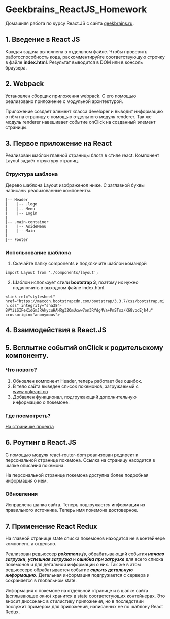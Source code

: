 # Geekbrains_ReactJS_Homework
Домашняя работа по курсу React.JS с сайта <a href="https://geekbrains.ru">geekbrains.ru</a>.

## 1. Введение в React JS

Каждая задача выполнена в отдельном файле. Чтобы проверить работоспособность кода, раскомментируйте соответствующую строчку в файле **index.html**. Результат выводится в DOM или в консоль браузера.

## 2. Webpack

Установлен сборщик приложения webpack. С его помощью реализовано приложение с модульной архитектурой.

Приложение создает элемент класса developer и выводит информацию о нём на страницу с помощью отдельного модуля renderer. Так же модуль renderer навешивает событие onClick на созданный элемент страницы. 

## 3. Первое приложение на React

Реализован шаблон главной страницы блога в стиле react. Компонент Layout задаёт структуру страниц.

### Структура шаблона
 Дерево шаблона Layout изображенол ниже. С заглавной буквы написаны реализованные компоненты.

    |-- Header
    |    |-- .logo
    |    |-- Menu
    |    |-- Login
    |
    |-- .main-container
    |    |-- AsideMenu
    |    |-- Main
    |
    |-- Footer

### Использование шаблона
1. Скачайте папку components и подключите шаблон командой

 `import Layout from './components/layout';`

2. Шаблон использует стили **bootstrap 3**, поэтому их нужно подключить в выходном файле index.html.

`<link rel="stylesheet" href="https://maxcdn.bootstrapcdn.com/bootstrap/3.3.7/css/bootstrap.min.css" integrity="sha384-BVYiiSIFeK1dGmJRAkycuHAHRg32OmUcww7on3RYdg4Va+PmSTsz/K68vbdEjh4u" crossorigin="anonymous">`

## 4. Взаимодействия в React.JS
## 5. Всплытие событий onClick к родительскому компоненту.

### Что нового?
1. Обновлен компонент Header, теперь работает без ошибок.
2. В тело сайта выведен список покемонов, загружаемый с www.pokeapi.co
3. Добавлен функционал, подгружающий дополнительную информацию о покемоне.

### Где посмотреть?
<a href="https://dimireme.github.io/Geekbrains_ReactJS_Homework/">На страничке проекта</a>

## 6. Роутинг в React.JS

С помощью модуля react-router-dom реализован редирект к персональной странице покемона. Ссылка на страницу находится в шапке описания покемона.

На персональной странице покемона доступна более подробная информация о нем.

### Обновления
Исправлена шапка сайта. Теперь подгружается информация из правильного источника. Теперь имя покемона достоверное.

## 7. Применение React Redux

На главной странице state списка покемонов находится не в контейнере компонент, а отдельно.

Реализован редьюссер ***pokemons.js***, обрабатывающий события ***начало загрузки***, ***успешная загрузка*** и ***ошибка при загрузке*** для всего списка покемонов и для детальной информации о них. Так же в этом редьюссере обрабатывается событие ***скрыть детальную информацию***. Детальная информация подгружается с сервера и сохраняется в глобальном state.

Информация о покемоне на отдельной странице и в шапке сайта (всплывающее окно) хранится в state соответстующих контейнерах. Это вносит диссонанс в стилистику приложения, но в последствии послужит примером для приложений, написанных не по шаблону React Redux.